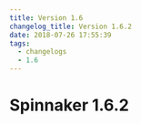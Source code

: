 ```yaml
---
title: Version 1.6
changelog_title: Version 1.6.2
date: 2018-07-26 17:55:39
tags:
  - changelogs
  - 1.6
---
```


# Spinnaker 1.6.2

<script src="https://gist.github.com/spinnaker-release/3fc52e64bae26f8ea1c68bcd8383d4b5.js"/>
